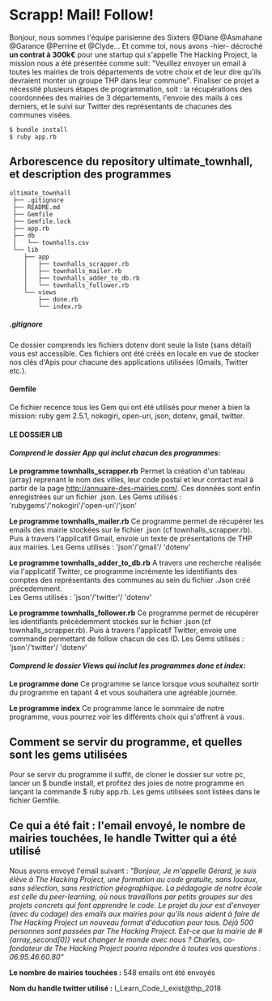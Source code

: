 # Scrapp! Mail! Follow!

Bonjour, nous sommes l'équipe parisienne des Sixters @Diane @Asmahane @Garance @Perrine et @Clyde...
Et comme toi, nous avons -hier- décroché **un contrat à 300k€** pour une startup qui s'appelle The Hacking Project, la mission nous a été présentée comme suit: 
"Veuillez envoyer un email à toutes les mairies de trois départements de votre choix et de leur dire qu'ils devraient monter un groupe THP dans leur commune". 
Finaliser ce projet a nécessité plusieurs étapes de programmation, soit : la récupérations des coordonnées des mairies de 3 départements, l'envoie des mails à ces derniers, et le suivi sur Twitter des représentants de chacunes des communes visées.


```
$ bundle install 
$ ruby app.rb
```


## Arborescence du repository ultimate_townhall, et description des programmes

```
ultimate_townhall
 ├── .gitignore
 ├── README.md
 ├── Gemfile
 ├── Gemfile.lock
 ├── app.rb
 ├── db
 │   └── townhalls.csv
 └── lib
    ├── app
    │   ├── townhalls_scrapper.rb
    │   ├── townhalls_mailer.rb
    │   ├── townhalls_adder_to_db.rb
    │   └── townhalls_follower.rb
    └── views
        ├── done.rb
        └── index.rb
```

##### .gitignore
Ce dossier comprends les fichiers dotenv dont seule la liste (sans détail) vous est accessible.
Ces fichiers ont été créés en locale en vue de stocker nos clés d'Apis pour chacune des applications utilisées (Gmails, Twitter etc.).

#### Gemfile
Ce fichier recence tous les Gem qui ont été utilisés pour mener à bien la mission:
ruby gem 2.5.1, nokogiri, open-uri, json, dotenv, gmail, twitter.

#### **LE DOSSIER LIB**
#### *Comprend le dossier App qui inclut chacun des programmes:*
**Le programme townhalls_scrapper.rb**
Permet la création d'un tableau (array) reprenant le nom des villes, leur code postal et leur contact mail à partir de la page http://annuaire-des-mairies.com/. Ces données sont enfin enregistrées sur un fichier .json.
Les Gems utilisés : 'rubygems'/'nokogiri'/'open-uri'/'json' 

**Le programme townhalls_mailer.rb**
Ce programme permet de récupérer les emails des mairie stockées sur le fichier .json (cf townhalls_scrapper.rb). Puis à travers l'applicatif Gmail, envoie un texte de présentations de THP aux mairies. 
Les Gems utilisés : 'json'/'gmail'/ 'dotenv'

**Le programme townhalls_adder_to_db.rb**
A travers une recherche réalisée via l'applicatif Twitter, ce programme incrémente les identifiants des comptes des représentants des communes au sein du fichier .Json créé précedemment.  
Les Gems utilisés : 'json'/'twitter'/ 'dotenv'

**Le programme townhalls_follower.rb**
Ce programme permet de récupérer les identifiants précèdemment stockés sur le fichier .json (cf townhalls_scrapper.rb). Puis à travers l'applicatif Twitter, envoie une commande permettant de follow chacun de ces ID. 
Les Gems utilisés : 'json'/'twitter'/ 'dotenv'

#### *Comprend le dossier Views qui inclut les programmes done et index:*
**Le programme done**
Ce programme se lance lorsque vous souhaitez sortir du programme en tapant 4 et vous souhaitera une agréable journée.

**Le programme index**
Ce programme lance le sommaire de notre programme, vous pourrez voir les différents choix qui s'offrent à vous.

## Comment se servir du programme, et quelles sont les gems utilisées
Pour se servir du programme il suffit, de cloner le dossier sur votre pc, lancer un  $ bundle install, et profitez des joies de notre programme en lançant la commande $ ruby app.rb. Les gems utilisées sont listées dans le fichier Gemfile.

## Ce qui a été fait : l'email envoyé, le nombre de mairies touchées, le handle Twitter qui a été utilisé

Nous avons envoyé l'email suivant : 
*"Bonjour,
Je m'appelle Gérard, je suis élève à The Hacking Project, une formation au code gratuite, sans locaux, sans sélection, sans restriction géographique.
La pédagogie de notre école est celle du peer-learning, où nous travaillons par petits groupes sur des projets concrets qui font apprendre le code. Le projet du jour est d'envoyer (avec du codage) des emails aux mairies pour qu'ils nous aident à faire de The Hacking Project un nouveau format d'éducation pour tous.
Déjà 500 personnes sont passées par The Hacking Project. Est-ce que la mairie de #{array_second[0]} veut changer le monde avec nous ?
Charles, co-fondateur de The Hacking Project pourra répondre à toutes vos questions : 06.95.46.60.80"*

**Le nombre de mairies touchées :** 548 emails ont été envoyés 

**Nom du handle twitter utilisé :** I_Learn_Code_I_exist@thp_2018
